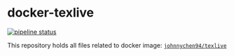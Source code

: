 # docker-texlive

[![pipeline status](https://gitlab.lflab.cn/latex/docker/texlive/badges/master/pipeline.svg)](https://gitlab.lflab.cn/latex/docker/texlive/commits/master)

This repository holds all files related to docker image: [`johnnychen94/texlive`](https://cloud.docker.com/repository/registry-1.docker.io/johnnychen94/texlive)
